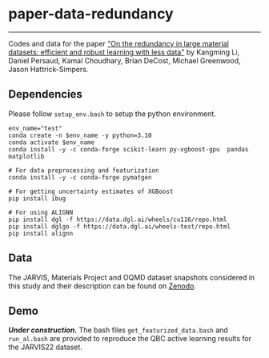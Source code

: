 # paper-data-redundancy
---
Codes and data for the paper ["On the redundancy in large material datasets: efficient and robust learning with less data"](https://arxiv.org/abs/2304.13076) by 
Kangming Li, 
Daniel Persaud, 
Kamal Choudhary, 
Brian DeCost, 
Michael Greenwood, 
Jason Hattrick-Simpers.

## Dependencies
Please follow `setup_env.bash` to setup the python environment.
```
env_name="test"
conda create -n $env_name -y python=3.10
conda activate $env_name
conda install -y -c conda-forge scikit-learn py-xgboost-gpu  pandas matplotlib

# For data preprocessing and featurization 
conda install -y -c conda-forge pymatgen

# For getting uncertainty estimates of XGBoost
pip install ibug

# For using ALIGNN
pip install dgl -f https://data.dgl.ai/wheels/cu116/repo.html
pip install dglgo -f https://data.dgl.ai/wheels-test/repo.html
pip install alignn 
```



## Data
The JARVIS, Materials Project and OQMD dataset snapshots considered in this study and their description can be found on [Zenodo](https://zenodo.org/record/8200972).

## Demo
***Under construction.***
The bash files `get_featurized_data.bash` and `run_al.bash` are provided to reproduce the QBC active learning results for the JARVIS22 dataset.
